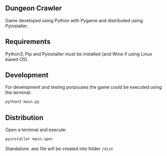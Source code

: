 ## Dungeon Crawler

Game developed using Python with Pygame and distributed using Pyinstaller.

## Requirements

Python3, Pip and Pyinstaller must be installed (and Wine if using Linux based OS).

## Development

For development and testing porpouses the game could be executed using the terminal:

```bash
python3 main.py
```

## Distribution

Open a terminal and execute:

```bash
pyinstaller main.spec
```

Standalone .exe file will be created into folder `/dist`
